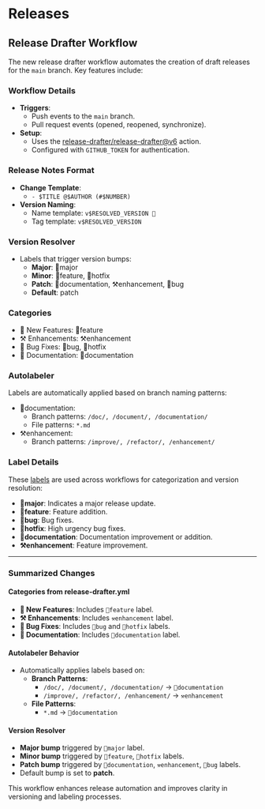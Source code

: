 # Releases

## Release Drafter Workflow

The new release drafter workflow automates the creation of draft releases for
the `main` branch. Key features include:

### Workflow Details

- **Triggers**:
  - Push events to the `main` branch.
  - Pull request events (opened, reopened, synchronize).
- **Setup**:
  - Uses the
    [release-drafter/release-drafter@v6](https://github.com/release-drafter/release-drafter)
    action.
  - Configured with `GITHUB_TOKEN` for authentication.

### Release Notes Format

- **Change Template**:
  - `- $TITLE @$AUTHOR (#$NUMBER)`
- **Version Naming**:
  - Name template: `v$RESOLVED_VERSION 🚀`
  - Tag template: `v$RESOLVED_VERSION`

### Version Resolver

- Labels that trigger version bumps:
  - **Major**: 🌟major
  - **Minor**: 🌱feature, 🐞hotfix
  - **Patch**: 📝documentation, ⚒️enhancement, 🐛bug
  - **Default**: patch

### Categories

- 🚀 New Features: 🌱feature
- ⚒️ Enhancements: ⚒️enhancement
- 🐛 Bug Fixes: 🐛bug, 🐞hotfix
- 📄 Documentation: 📝documentation

### Autolabeler

Labels are automatically applied based on branch naming patterns:

- 📝documentation:
  - Branch patterns: `/doc/, /document/, /documentation/`
  - File patterns: `*.md`
- ⚒️enhancement:
  - Branch patterns: `/improve/, /refactor/, /enhancement/`

### Label Details

These [labels](../.github/labels.yml) are used across workflows for
categorization and version resolution:

- **🌟major**: Indicates a major release update.
- **🌱feature**: Feature addition.
- **🐛bug**: Bug fixes.
- **🐞hotfix**: High urgency bug fixes.
- **📝documentation**: Documentation improvement or addition.
- **⚒️enhancement**: Feature improvement.

---

### Summarized Changes

#### Categories from release-drafter.yml

- **🚀 New Features**: Includes `🌱feature` label.
- **⚒️ Enhancements**: Includes `⚒️enhancement` label.
- **🐛 Bug Fixes**: Includes `🐛bug` and `🐞hotfix` labels.
- **📄 Documentation**: Includes `📝documentation` label.

#### Autolabeler Behavior

- Automatically applies labels based on:
  - **Branch Patterns**:
    - `/doc/, /document/, /documentation/` → `📝documentation`
    - `/improve/, /refactor/, /enhancement/` → `⚒️enhancement`
  - **File Patterns**:
    - `*.md` → `📝documentation`

#### Version Resolver

- **Major bump** triggered by `🌟major` label.
- **Minor bump** triggered by `🌱feature`, `🐞hotfix` labels.
- **Patch bump** triggered by `📝documentation`, `⚒️enhancement`, `🐛bug`
  labels.
- Default bump is set to **patch**.

This workflow enhances release automation and improves clarity in versioning and
labeling processes.
